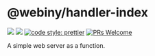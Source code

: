 # @webiny/handler-index
[![](https://img.shields.io/npm/dw/@webiny/handler-index.svg)](https://www.npmjs.com/package/@webiny/handler-index) 
[![](https://img.shields.io/npm/v/@webiny/handler-index.svg)](https://www.npmjs.com/package/@webiny/handler-index)
[![code style: prettier](https://img.shields.io/badge/code_style-prettier-ff69b4.svg?style=flat-square)](https://github.com/prettier/prettier)
[![PRs Welcome](https://img.shields.io/badge/PRs-welcome-brightgreen.svg?style=flat-square)](http://makeapullrequest.com)

A simple web server as a function. 
